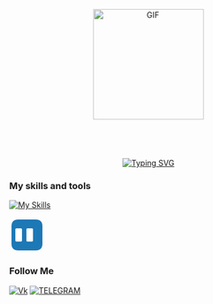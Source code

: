<div id="header" style="text-align: center; margin-bottom: 20px;">
  <img 
    src="https://media.giphy.com/media/OwK8oFeh9C46Y/giphy.gif?cid=ecf05e47p5xsacestt011a6uzo720zvvlptai2ljv4mmh083&ep=v1_gifs_search&rid=giphy.gif&ct=g" 
    width="200" 
    alt="GIF" 
    style="margin-bottom: 50px;">
</div>


 <div class = "a" style="text-align: center">
 <a href="https://git.io/typing-svg"><img src="https://readme-typing-svg.demolab.com?font=Fira+Code&weight=450&size=30&duration=3000&pause=2500&color=6D9FFF&background=36FFF600&center=true&vCenter=true&width=900&lines=Hi,+call+me+NaoNao,+it's+more+convenient;А+student+of+applied+computer+science;Now+I’m+focusing+on+studying+at+the+university;Want+to+dive+deeper+into+car+programming." alt="Typing SVG" /></a>
 </div> 

### My skills and tools
[![My Skills](https://skillicons.dev/icons?i=python,cpp,html,css,arduino,figma)](https://skillicons.dev)

<a href="https://www.cisco.com" target="_blank">
  <svg xmlns="http://www.w3.org/2000/svg" viewBox="0 0 64 64" width="64" height="64">
    <path d="M4 16C4 8.268 8.268 4 16 4h32c7.732 0 12 4.268 12 12v32c0 7.732-4.268 12-12 12H16c-7.732 0-12-4.268-12-12V16z" fill="#1d78b6"/>
    <path d="M43 22v20c0 1.104-.896 2-2 2h-8c-1.104 0-2-.896-2-2V22c0-1.104.896-2 2-2h8c1.104 0 2 .896 2 2z" fill="#fff"/>
    <path d="M23 22v20c0 1.104-.896 2-2 2h-8c-1.104 0-2-.896-2-2V22c0-1.104.896-2 2-2h8c1.104 0 2 .896 2 2z" fill="#fff"/>
  </svg>
</a>


### Follow Me
[![Vk](https://shields.io/badge/-Vkontakte-0077FF?style=for-the-badge&logo=Vk&logoColor=fff)](https://vk.com/naonaogh)
[![TELEGRAM](https://shields.io/badge/-TELEGRAM-28A8E9?style=for-the-badge&logo=TELEGRAM&logoColor=fff)](https://t.me/naonaogh)
